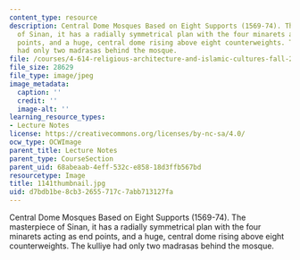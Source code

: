 ```yaml
---
content_type: resource
description: Central Dome Mosques Based on Eight Supports (1569-74). The masterpiece
  of Sinan, it has a radially symmetrical plan with the four minarets acting as end
  points, and a huge, central dome rising above eight counterweights. The kulliye
  had only two madrasas behind the mosque.
file: /courses/4-614-religious-architecture-and-islamic-cultures-fall-2002/d7bdb1be8cb32655717c7abb713127fa_1141thumbnail.jpg
file_size: 28629
file_type: image/jpeg
image_metadata:
  caption: ''
  credit: ''
  image-alt: ''
learning_resource_types:
- Lecture Notes
license: https://creativecommons.org/licenses/by-nc-sa/4.0/
ocw_type: OCWImage
parent_title: Lecture Notes
parent_type: CourseSection
parent_uid: 68abeaab-4eff-532c-e858-18d3ffb567bd
resourcetype: Image
title: 1141thumbnail.jpg
uid: d7bdb1be-8cb3-2655-717c-7abb713127fa
---
```

Central Dome Mosques Based on Eight Supports (1569-74). The masterpiece of Sinan, it has a radially symmetrical plan with the four minarets acting as end points, and a huge, central dome rising above eight counterweights. The kulliye had only two madrasas behind the mosque.